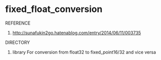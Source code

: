 # fixed_float_conversion

REFERENCE
1. http://sunafukin2go.hatenablog.com/entry/2014/06/11/003735

DIRECTORY
1. library
	For conversion from float32 to fixed_point16/32 and vice versa

